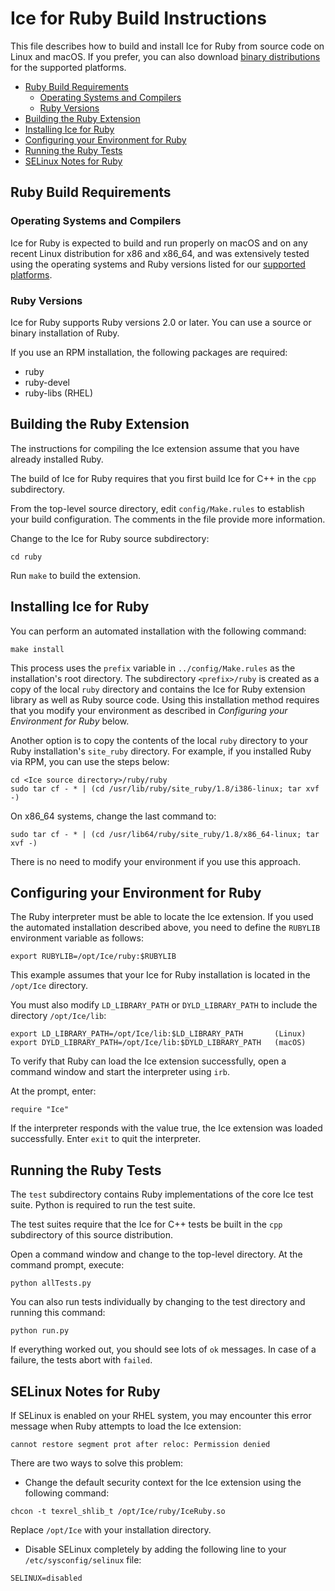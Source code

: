 # Ice for Ruby Build Instructions

This file describes how to build and install Ice for Ruby from source code on
Linux and macOS. If you prefer, you can also download [binary distributions][1]
for the supported platforms.

* [Ruby Build Requirements](#ruby-build-requirements)
  * [Operating Systems and Compilers](#operating-systems-and-compilers)
  * [Ruby Versions](#ruby-versions)
* [Building the Ruby Extension](#building-the-ruby-extension)
* [Installing Ice for Ruby](#installing-ice-for-ruby)
* [Configuring your Environment for Ruby](#configuring-your-environment-for-ruby)
* [Running the Ruby Tests](#running-the-ruby-tests)
* [SELinux Notes for Ruby](#selinux-notes-for-ruby)

## Ruby Build Requirements

### Operating Systems and Compilers

Ice for Ruby is expected to build and run properly on macOS and on any recent
Linux distribution for x86 and x86_64, and was extensively tested using the
operating systems and Ruby versions listed for our [supported platforms][2].

### Ruby Versions

Ice for Ruby supports Ruby versions 2.0 or later. You can use a source or
binary installation of Ruby.

If you use an RPM installation, the following packages are required:

* ruby
* ruby-devel
* ruby-libs (RHEL)

## Building the Ruby Extension

The instructions for compiling the Ice extension assume that you have already
installed Ruby.

The build of Ice for Ruby requires that you first build Ice for C++ in the
`cpp` subdirectory.

From the top-level source directory, edit `config/Make.rules` to establish your
build configuration. The comments in the file provide more information.

Change to the Ice for Ruby source subdirectory:

```shell
cd ruby
```

Run `make` to build the extension.

## Installing Ice for Ruby

You can perform an automated installation with the following command:

```shell
make install
```

This process uses the `prefix` variable in `../config/Make.rules` as the
installation's root directory. The subdirectory `<prefix>/ruby` is created as a
copy of the local `ruby` directory and contains the Ice for Ruby extension
library as well as Ruby source code. Using this installation method requires
that you modify your environment as described in *Configuring your Environment
for Ruby* below.

Another option is to copy the contents of the local `ruby` directory to your
Ruby installation's `site_ruby` directory. For example, if you installed Ruby
via RPM, you can use the steps below:

```shell
cd <Ice source directory>/ruby/ruby
sudo tar cf - * | (cd /usr/lib/ruby/site_ruby/1.8/i386-linux; tar xvf -)
```

On x86_64 systems, change the last command to:

```shell
sudo tar cf - * | (cd /usr/lib64/ruby/site_ruby/1.8/x86_64-linux; tar xvf -)
```

There is no need to modify your environment if you use this approach.

## Configuring your Environment for Ruby

The Ruby interpreter must be able to locate the Ice extension. If you used the
automated installation described above, you need to define the `RUBYLIB`
environment variable as follows:

```shell
export RUBYLIB=/opt/Ice/ruby:$RUBYLIB
```

This example assumes that your Ice for Ruby installation is located in the
`/opt/Ice` directory.

You must also modify `LD_LIBRARY_PATH` or `DYLD_LIBRARY_PATH` to include the
directory `/opt/Ice/lib`:

```shell
export LD_LIBRARY_PATH=/opt/Ice/lib:$LD_LIBRARY_PATH       (Linux)
export DYLD_LIBRARY_PATH=/opt/Ice/lib:$DYLD_LIBRARY_PATH   (macOS)
```

To verify that Ruby can load the Ice extension successfully, open a command
window and start the interpreter using `irb`.

At the prompt, enter:

```shell
require "Ice"
```

If the interpreter responds with the value true, the Ice extension was loaded
successfully. Enter `exit` to quit the interpreter.

## Running the Ruby Tests

The `test` subdirectory contains Ruby implementations of the core Ice test
suite. Python is required to run the test suite.

The test suites require that the Ice for C++ tests be built in the `cpp`
subdirectory of this source distribution.

Open a command window and change to the top-level directory. At the command
prompt, execute:

```shell
python allTests.py
```

You can also run tests individually by changing to the test directory and
running this command:

```shell
python run.py
```

If everything worked out, you should see lots of `ok` messages. In case of a
failure, the tests abort with `failed`.

## SELinux Notes for Ruby

If SELinux is enabled on your RHEL system, you may encounter this error message
when Ruby attempts to load the Ice extension:

```shell
cannot restore segment prot after reloc: Permission denied
```

There are two ways to solve this problem:

* Change the default security context for the Ice extension using the following
  command:

```shell
chcon -t texrel_shlib_t /opt/Ice/ruby/IceRuby.so
```

Replace `/opt/Ice` with your installation directory.

* Disable SELinux completely by adding the following line to your
  `/etc/sysconfig/selinux` file:

```shell
SELINUX=disabled
```

[1]: https://zeroc.com/downloads/ice
[2]: https://doc.zeroc.com/ice/3.8/release-notes/supported-platforms-for-ice-3-8-0
